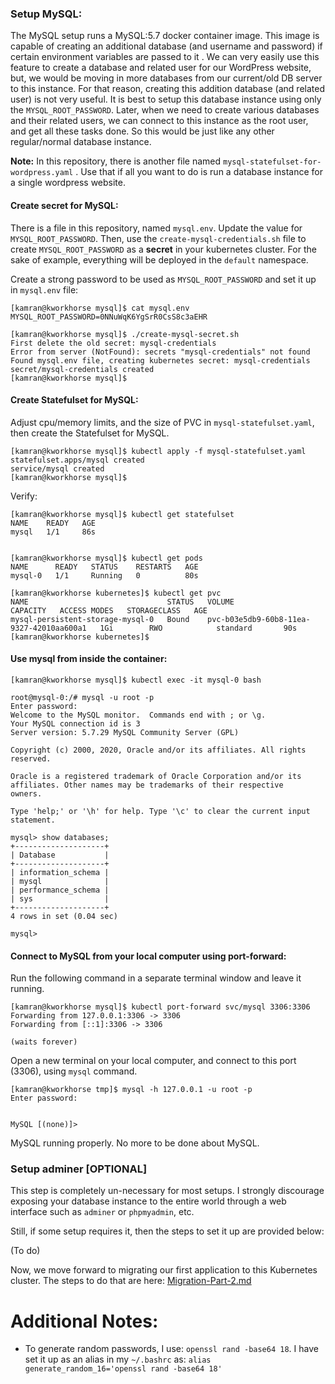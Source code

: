 ### Setup MySQL:

The MySQL setup runs a MySQL:5.7 docker container image. This image is capable of creating an additional database (and username and password) if certain environment variables are passed to it . We can very easily use this feature to create a database and related user for our WordPress website, but, we would be moving in more databases from our current/old DB server to this instance. For that reason, creating this addition database (and related user) is not very useful. It is best to setup this database instance using only the `MYSQL_ROOT_PASSWORD`. Later, when we need to create various databases and their related users, we can connect to this instance as the root user, and get all these tasks done. So this would be just like any other regular/normal database instance.

**Note:** In this repository, there is another file named `mysql-statefulset-for-wordpress.yaml` . Use that if all you want to do is run a database instance for a single wordpress website. 

#### Create secret for MySQL:
There is a file in this repository, named `mysql.env`. Update the value for `MYSQL_ROOT_PASSWORD`. Then, use the `create-mysql-credentials.sh` file to create `MYSQL_ROOT_PASSWORD` as a **secret**  in your kubernetes cluster. For the sake of example, everything will be deployed in the `default` namespace.

Create a strong password to be used as `MYSQL_ROOT_PASSWORD` and set it up in `mysql.env` file:
```
[kamran@kworkhorse mysql]$ cat mysql.env
MYSQL_ROOT_PASSWORD=0NNuWqK6YgSrR0CsS8c3aEHR
```

```
[kamran@kworkhorse mysql]$ ./create-mysql-secret.sh 
First delete the old secret: mysql-credentials
Error from server (NotFound): secrets "mysql-credentials" not found
Found mysql.env file, creating kubernetes secret: mysql-credentials
secret/mysql-credentials created
[kamran@kworkhorse mysql]$ 
```



#### Create Statefulset for MySQL:

Adjust cpu/memory limits, and the size of PVC in `mysql-statefulset.yaml`, then create the Statefulset for MySQL.

```
[kamran@kworkhorse mysql]$ kubectl apply -f mysql-statefulset.yaml
statefulset.apps/mysql created
service/mysql created
[kamran@kworkhorse mysql]$
```

Verify:

```
[kamran@kworkhorse mysql]$ kubectl get statefulset
NAME    READY   AGE
mysql   1/1     86s


[kamran@kworkhorse mysql]$ kubectl get pods
NAME      READY   STATUS    RESTARTS   AGE
mysql-0   1/1     Running   0          80s

[kamran@kworkhorse kubernetes]$ kubectl get pvc
NAME                               STATUS   VOLUME                                     CAPACITY   ACCESS MODES   STORAGECLASS   AGE
mysql-persistent-storage-mysql-0   Bound    pvc-b03e5db9-60b8-11ea-9327-42010aa600a1   1Gi        RWO            standard       90s
[kamran@kworkhorse kubernetes]$ 
```

#### Use mysql from inside the container:
```
[kamran@kworkhorse mysql]$ kubectl exec -it mysql-0 bash

root@mysql-0:/# mysql -u root -p
Enter password: 
Welcome to the MySQL monitor.  Commands end with ; or \g.
Your MySQL connection id is 3
Server version: 5.7.29 MySQL Community Server (GPL)

Copyright (c) 2000, 2020, Oracle and/or its affiliates. All rights reserved.

Oracle is a registered trademark of Oracle Corporation and/or its
affiliates. Other names may be trademarks of their respective
owners.

Type 'help;' or '\h' for help. Type '\c' to clear the current input statement.

mysql> show databases;
+--------------------+
| Database           |
+--------------------+
| information_schema |
| mysql              |
| performance_schema |
| sys                |
+--------------------+
4 rows in set (0.04 sec)

mysql> 
```

#### Connect to MySQL from your local computer using port-forward:

Run the following command in a separate terminal window and leave it running.
```
[kamran@kworkhorse mysql]$ kubectl port-forward svc/mysql 3306:3306 
Forwarding from 127.0.0.1:3306 -> 3306
Forwarding from [::1]:3306 -> 3306

(waits forever)
```

Open a new terminal on your local computer, and connect to this port (3306), using `mysql` command. 

```
[kamran@kworkhorse tmp]$ mysql -h 127.0.0.1 -u root -p
Enter password: 


MySQL [(none)]>
```

MySQL running properly. No more to be done about MySQL.


### Setup adminer [OPTIONAL]

This step is completely un-necessary for most setups. I strongly discourage exposing your database instance to the entire world through a web interface such as `adminer` or `phpmyadmin`, etc.

Still, if some setup requires it, then the steps to set it up are provided below:

(To do)


Now, we move forward to migrating our first application to this Kubernetes cluster. The steps to do that are here: [Migration-Part-2.md](Migration-Part-2.md)

# Additional Notes:
* To generate random passwords, I use: `openssl rand -base64 18`. I have set it up as an alias in my `~/.bashrc` as: `alias generate_random_16='openssl rand -base64 18'`

